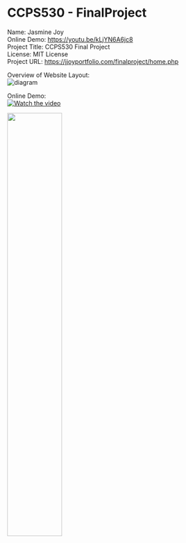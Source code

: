 # CCPS530 - FinalProject

Name: Jasmine Joy <br>
Online Demo: https://youtu.be/kLjYN6A6jc8 <br>
Project Title: CCPS530 Final Project<br>
License: MIT License<br>
Project URL: https://jjoyportfolio.com/finalproject/home.php <br>

Overview of Website Layout:<br>
![diagram](https://user-images.githubusercontent.com/55416635/70406282-39372100-1a0e-11ea-9614-fcd295483e75.png)

Online Demo:<br>
[![Watch the video](https://user-images.githubusercontent.com/55416635/88488988-5437b080-cf5f-11ea-8b6f-282e34cee3eb.png)](https://youtu.be/kLjYN6A6jc8) <br>

[<img src="https://user-images.githubusercontent.com/55416635/88488988-5437b080-cf5f-11ea-8b6f-282e34cee3eb.png" width="50%">](https://youtu.be/kLjYN6A6jc8 )


